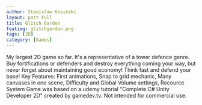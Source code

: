 ```yaml
---
author: Stanislaw Kosinski
layout: post-full
title: Glitch Garden
featimg: glitchgarden.png
tags: [2D]
category: [Games]
---
```


My largest 2D game so far. It's a representative of a tower defence genre. Buy fortifications or defenders and destroy everything coming your way, but never forget about maintaining good economy! Think fast and defend your base!
Key Features: First animations, Snap to grid mechanic, Many canvases in one scene, Difficulty and Global Volume settings, Recource System
Game was based on a udemy tutorial "Complete C# Unity Developer 2D" created by gamedev.tv.
Not intended for commercial use.
